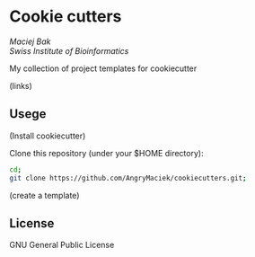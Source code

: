 # Cookie cutters

*Maciej Bak  
Swiss Institute of Bioinformatics*

My collection of project templates for cookiecutter

(links)

## Usege

(Install cookiecutter)

Clone this repository (under your $HOME directory):
```bash
cd;
git clone https://github.com/AngryMaciek/cookiecutters.git;
```

(create a template)

## License

GNU General Public License